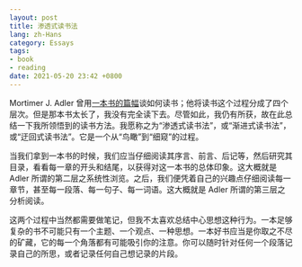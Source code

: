 ```yaml
---
layout: post
title: 渗透式读书法
lang: zh-Hans
category: Essays
tags:
- book
- reading
date: 2021-05-20 23:42 +0800
---
```

Mortimer J. Adler 曾用[一本书的篇幅](https://book.douban.com/subject/34954922/)谈如何读书；他将读书这个过程分成了四个层次。但是那本书太长了，我没有完全读下去。尽管如此，我仍有所获，故在此总结一下我所领悟到的读书方法。我愿称之为“渗透式读书法”，或“渐进式读书法”，或“迂回式读书法”。它是一个从“鸟瞰”到“细窥”的过程。

当我们拿到一本书的时候，我们应当仔细阅读其序言、前言、后记等，然后研究其目录，看看每一章的开头和结尾，以获得对这一本书的总体印象。这大概就是 Adler 所谓的第二层之系统性浏览。之后，我们便凭着自己的兴趣点仔细阅读每一章节，甚至每一段落、每一句子、每一词语。这大概就是 Adler 所谓的第三层之分析阅读。

这两个过程中当然都需要做笔记，但我不太喜欢总结中心思想这种行为。一本足够复杂的书不可能只有一个主题、一个观点、一种思想。一本好书应当是你取之不尽的矿藏，它的每一个角落都有可能吸引你的注意。你可以随时针对任何一个段落记录自己的所思，或者记录任何自己想记录的片段。
